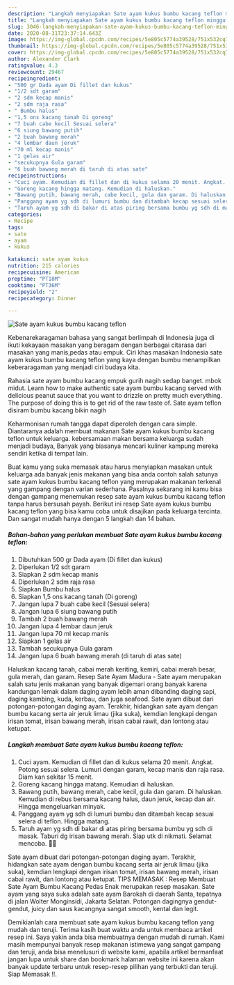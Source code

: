 ```yaml
---
description: "Langkah menyiapakan Sate ayam kukus bumbu kacang teflon minggu ini"
title: "Langkah menyiapakan Sate ayam kukus bumbu kacang teflon minggu ini"
slug: 3046-langkah-menyiapakan-sate-ayam-kukus-bumbu-kacang-teflon-minggu-ini
date: 2020-08-31T23:37:14.643Z
image: https://img-global.cpcdn.com/recipes/5e805c5774a39528/751x532cq70/sate-ayam-kukus-bumbu-kacang-teflon-foto-resep-utama.jpg
thumbnail: https://img-global.cpcdn.com/recipes/5e805c5774a39528/751x532cq70/sate-ayam-kukus-bumbu-kacang-teflon-foto-resep-utama.jpg
cover: https://img-global.cpcdn.com/recipes/5e805c5774a39528/751x532cq70/sate-ayam-kukus-bumbu-kacang-teflon-foto-resep-utama.jpg
author: Alexander Clark
ratingvalue: 4.3
reviewcount: 29467
recipeingredient:
- "500 gr Dada ayam Di fillet dan kukus"
- "1/2 sdt garam"
- "2 sdm kecap manis"
- "2 sdm raja rasa"
- " Bumbu halus"
- "1,5 ons kacang tanah Di goreng"
- "7 buah cabe kecil Sesuai selera"
- "6 siung bawang putih"
- "2 buah bawang merah"
- "4 lembar daun jeruk"
- "70 ml kecap manis"
- "1 gelas air"
- "secukupnya Gula garam"
- "6 buah bawang merah di taruh di atas sate"
recipeinstructions:
- "Cuci ayam. Kemudian di fillet dan di kukus selama 20 menit. Angkat. Potong sesuai selera. Lumuri dengan garam, kecap manis dan raja rasa. Diam kan sekitar 15 menit."
- "Goreng kacang hingga matang. Kemudian di haluskan."
- "Bawang putih, bawang merah, cabe kecil, gula dan garam. Di haluskan. Kemudian di rebus bersama kacang halus, daun jeruk, kecap dan air. Hingga mengeluarkan minyak."
- "Panggang ayam yg sdh di lumuri bumbu dan ditambah kecap sesuai selera di teflon. Hingga matang."
- "Taruh ayam yg sdh di bakar di atas piring bersama bumbu yg sdh di masak. Taburi dg irisan bawang merah. Siap utk di nikmati. Selamat mencoba. 🙏🙏"
categories:
- Recipe
tags:
- sate
- ayam
- kukus

katakunci: sate ayam kukus 
nutrition: 215 calories
recipecuisine: American
preptime: "PT18M"
cooktime: "PT36M"
recipeyield: "2"
recipecategory: Dinner

---
```



![Sate ayam kukus bumbu kacang teflon](https://img-global.cpcdn.com/recipes/5e805c5774a39528/751x532cq70/sate-ayam-kukus-bumbu-kacang-teflon-foto-resep-utama.jpg)

Kebenarekaragaman bahasa yang sangat berlimpah di Indonesia juga di ikuti kekayaan masakan yang beragam dengan berbagai citarasa dari masakan yang manis,pedas atau empuk. Ciri khas masakan Indonesia sate ayam kukus bumbu kacang teflon yang kaya dengan bumbu menampilkan keberaragaman yang menjadi ciri budaya kita.


Rahasia sate ayam bumbu kacang empuk gurih nagih sedap banget. mbok midut. Learn how to make authentic sate ayam bumbu kacang served with delicious peanut sauce that you want to drizzle on pretty much everything. The purpose of doing this is to get rid of the raw taste of. Sate ayam teflon disiram bumbu kacang bikin nagih

Keharmonisan rumah tangga dapat diperoleh dengan cara simple. Diantaranya adalah membuat makanan Sate ayam kukus bumbu kacang teflon untuk keluarga. kebersamaan makan bersama keluarga sudah menjadi budaya, Banyak yang biasanya mencari kuliner kampung mereka sendiri ketika di tempat lain.

Buat kamu yang suka memasak atau harus menyiapkan masakan untuk keluarga ada banyak jenis makanan yang bisa anda contoh salah satunya sate ayam kukus bumbu kacang teflon yang merupakan makanan terkenal yang gampang dengan varian sederhana. Pasalnya sekarang ini kamu bisa dengan gampang menemukan resep sate ayam kukus bumbu kacang teflon tanpa harus bersusah payah.
Berikut ini resep Sate ayam kukus bumbu kacang teflon yang bisa kamu coba untuk disajikan pada keluarga tercinta. Dan sangat mudah hanya dengan 5 langkah dan 14 bahan.


<!--inarticleads1-->

##### Bahan-bahan yang perlukan membuat Sate ayam kukus bumbu kacang teflon:

1. Dibutuhkan 500 gr Dada ayam (Di fillet dan kukus)
1. Diperlukan 1/2 sdt garam
1. Siapkan 2 sdm kecap manis
1. Diperlukan 2 sdm raja rasa
1. Siapkan  Bumbu halus
1. Siapkan 1,5 ons kacang tanah (Di goreng)
1. Jangan lupa 7 buah cabe kecil (Sesuai selera)
1. Jangan lupa 6 siung bawang putih
1. Tambah 2 buah bawang merah
1. Jangan lupa 4 lembar daun jeruk
1. Jangan lupa 70 ml kecap manis
1. Siapkan 1 gelas air
1. Tambah secukupnya Gula garam
1. Jangan lupa 6 buah bawang merah (di taruh di atas sate)


Haluskan kacang tanah, cabai merah keriting, kemiri, cabai merah besar, gula merah, dan garam. Resep Sate Ayam Madura - Sate ayam merupakan salah satu jenis makanan yang banyak digemari orang banyak karena kandungan lemak dalam daging ayam lebih aman dibanding daging sapi, daging kambing, kuda, kerbau, dan juga seafood. Sate ayam dibuat dari potongan-potongan daging ayam. Terakhir, hidangkan sate ayam dengan bumbu kacang serta air jeruk limau (jika suka), kemdian lengkapi dengan irisan tomat, irisan bawang merah, irisan cabai rawit, dan lontong atau ketupat. 

<!--inarticleads2-->

##### Langkah membuat  Sate ayam kukus bumbu kacang teflon:

1. Cuci ayam. Kemudian di fillet dan di kukus selama 20 menit. Angkat. Potong sesuai selera. Lumuri dengan garam, kecap manis dan raja rasa. Diam kan sekitar 15 menit.
1. Goreng kacang hingga matang. Kemudian di haluskan.
1. Bawang putih, bawang merah, cabe kecil, gula dan garam. Di haluskan. Kemudian di rebus bersama kacang halus, daun jeruk, kecap dan air. Hingga mengeluarkan minyak.
1. Panggang ayam yg sdh di lumuri bumbu dan ditambah kecap sesuai selera di teflon. Hingga matang.
1. Taruh ayam yg sdh di bakar di atas piring bersama bumbu yg sdh di masak. Taburi dg irisan bawang merah. Siap utk di nikmati. Selamat mencoba. 🙏🙏


Sate ayam dibuat dari potongan-potongan daging ayam. Terakhir, hidangkan sate ayam dengan bumbu kacang serta air jeruk limau (jika suka), kemdian lengkapi dengan irisan tomat, irisan bawang merah, irisan cabai rawit, dan lontong atau ketupat. TIPS MEMASAK : Resep Membuat Sate Ayam Bumbu Kacang Pedas Enak merupakan resep masakan. Sate ayam yang saya suka adalah sate ayam Barokah di daerah Santa, tepatnya di jalan Wolter Monginsidi, Jakarta Selatan. Potongan dagingnya gendut-gendut, juicy dan saus kacangnya sangat smooth, kental dan legit. 

Demikianlah cara membuat sate ayam kukus bumbu kacang teflon yang mudah dan teruji. Terima kasih buat waktu anda untuk membaca artikel resep ini. Saya yakin anda bisa membuatnya dengan mudah di rumah. Kami masih mempunyai banyak resep makanan istimewa yang sangat gampang dan teruji, anda bisa menelusuri di website kami, apabila artikel bermanfaat jangan lupa untuk share dan bookmark halaman website ini karena akan banyak update terbaru untuk resep-resep pilihan yang terbukti dan teruji. Siap Memasak !!. 
